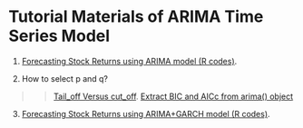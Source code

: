 # Tutorial Materials of ARIMA Time Series Model

1. [Forecasting Stock Returns using ARIMA model (R codes)](https://www.r-bloggers.com/forecasting-stock-returns-using-arima-model/).

2. How to select p and q? 
>>    [Tail_off Versus cut_off](https://stats.stackexchange.com/questions/241914/terms-cut-off-and-tail-off-about-acf-pacf-functions).
>>    [Extract BIC and AICc from arima() object](https://stats.stackexchange.com/questions/76761/extract-bic-and-aicc-from-arima-object)

3. [Forecasting Stock Returns using ARIMA+GARCH model (R codes)](https://www.quantstart.com/articles/ARIMA-GARCH-Trading-Strategy-on-the-SP500-Stock-Market-Index-Using-R).


